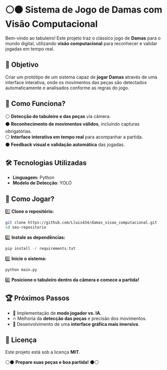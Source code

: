 # ⚪⚫ Sistema de Jogo de Damas com Visão Computacional  

Bem-vindo ao tabuleiro! Este projeto traz o clássico jogo de **Damas** para o mundo digital, utilizando **visão computacional** para reconhecer e validar jogadas em tempo real.  

## 🎯 Objetivo  
Criar um protótipo de um sistema capaz de **jogar Damas** através de uma interface interativa, onde os movimentos das peças são detectados automaticamente e analisados conforme as regras do jogo.  

## 🏁 Como Funciona?  
⚪ **Detecção do tabuleiro e das peças** via câmera.  
⚫ **Reconhecimento de movimentos válidos**, incluindo capturas obrigatórias.  
⚪ **Interface interativa em tempo real** para acompanhar a partida.  
⚫ **Feedback visual e validação automática** das jogadas.  

## 🛠️ Tecnologias Utilizadas  
- **Linguagem:** Python  
- **Modelo de Detecção**: YOLO  

## 🚀 Como Jogar?  
1️⃣ **Clone o repositório:**  
   ```bash
   git clone https://github.com/Lluis434/damas_visao_computacional.git
   cd seu-repositorio
   ```  
2️⃣ **Instale as dependências:**  
   ```bash
   pip install -r requirements.txt
   ```  
3️⃣ **Inicie o sistema:**  
   ```bash
   python main.py
   ```  
4️⃣ **Posicione o tabuleiro dentro da câmera e comece a partida!**  

## 🏆 Próximos Passos  
- 🏅 Implementação de **modo jogador vs. IA**.  
- 🔥 Melhoria da **detecção das peças** e precisão dos movimentos.  
- 🎨 Desenvolvimento de uma **interface gráfica mais imersiva**.  

## 📜 Licença  
Este projeto está sob a licença **MIT**.  

⚪⚫ **Prepare suas peças e boa partida!** ⚫⚪  

